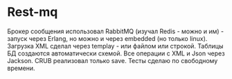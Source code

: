 # Rest-mq
Брокер сообщения использовал RabbitMQ (изучал Redis - можно и им) - запуск через Erlang, но можно и через embedded (но только linux).
Загрузка XML сделал через templay - или файлом или строкой.
Таблицы БД создаются автоматически схемой.
Все операции с XML и Json через Jackson.
CRUB реализовал только save.
Тесты сделаю по свободному времени.
